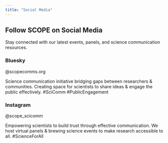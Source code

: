 ```yaml
---
title: "Social Media"
---
```


## Follow SCOPE on Social Media

Stay connected with our latest events, panels, and science communication resources.

### Bluesky
@scopecomms.org

Science communication initiative bridging gaps between researchers & communities. Creating space for scientists to share ideas & engage the public effectively. #SciComm #PublicEngagement

### Instagram
@scope_scicomm

Empowering scientists to build trust through effective communication. We host virtual panels & brewing science events to make research accessible to all. #ScienceForAll